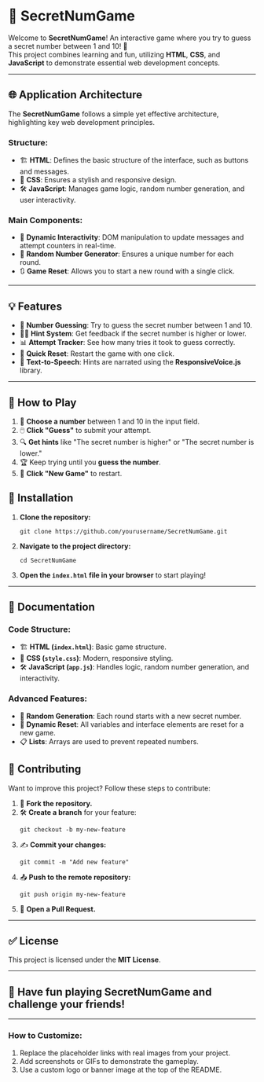 # 🎯 **SecretNumGame**

Welcome to **SecretNumGame**! An interactive game where you try to guess a secret number between 1 and 10! 🎲  
This project combines learning and fun, utilizing **HTML**, **CSS**, and **JavaScript** to demonstrate essential web development concepts.

---

## 🌐 **Application Architecture**

The **SecretNumGame** follows a simple yet effective architecture, highlighting key web development principles.

### Structure:
- 🏗️ **HTML**: Defines the basic structure of the interface, such as buttons and messages.
- 🎨 **CSS**: Ensures a stylish and responsive design.
- 🛠️ **JavaScript**: Manages game logic, random number generation, and user interactivity.

### Main Components:
- 🔄 **Dynamic Interactivity**: DOM manipulation to update messages and attempt counters in real-time.
- 🎲 **Random Number Generator**: Ensures a unique number for each round.
- 🔃 **Game Reset**: Allows you to start a new round with a single click.

---

## 💡 **Features**

- 🎯 **Number Guessing**: Try to guess the secret number between 1 and 10.
- 🕵️‍♂️ **Hint System**: Get feedback if the secret number is higher or lower.
- 📊 **Attempt Tracker**: See how many tries it took to guess correctly.
- 🔄 **Quick Reset**: Restart the game with one click.
- 🎤 **Text-to-Speech**: Hints are narrated using the **ResponsiveVoice.js** library.

---

## 🚀 **How to Play**

1. 🎲 **Choose a number** between 1 and 10 in the input field.
2. 🖱️ **Click "Guess"** to submit your attempt.
3. 🔍 **Get hints** like "The secret number is higher" or "The secret number is lower."
4. 🏆 Keep trying until you **guess the number**.
5. 🔄 **Click "New Game"** to restart.

## 📂 **Installation**

1. **Clone the repository:**
   ```
   git clone https://github.com/yourusername/SecretNumGame.git
   ```

2. **Navigate to the project directory:**
   ```
   cd SecretNumGame
   ```

3. **Open the `index.html` file in your browser** to start playing!

---

## 📖 **Documentation**

### Code Structure:
- 🏗️ **HTML (`index.html`)**: Basic game structure.
- 🎨 **CSS (`style.css`)**: Modern, responsive styling.
- 🛠️ **JavaScript (`app.js`)**: Handles logic, random number generation, and interactivity.

### Advanced Features:
- 🎲 **Random Generation**: Each round starts with a new secret number.
- 🔄 **Dynamic Reset**: All variables and interface elements are reset for a new game.
- 📋 **Lists**: Arrays are used to prevent repeated numbers.

## 🤝 **Contributing**

Want to improve this project? Follow these steps to contribute:

1. 🍴 **Fork the repository.**
2. 🛠️ **Create a branch** for your feature:
   ```
   git checkout -b my-new-feature
   ```
3. ✍️ **Commit your changes:**
   ```
   git commit -m "Add new feature"
   ```
4. 📤 **Push to the remote repository:**
   ```
   git push origin my-new-feature
   ```
5. 📝 **Open a Pull Request.**

---

## ✅ **License**

This project is licensed under the **MIT License**.

---

## 🎉 **Have fun playing SecretNumGame and challenge your friends!**  

---

### How to Customize:
1. Replace the placeholder links with real images from your project.
2. Add screenshots or GIFs to demonstrate the gameplay.
3. Use a custom logo or banner image at the top of the README.
